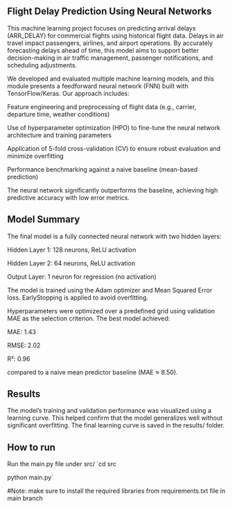 ## Flight Delay Prediction Using Neural Networks ##
This machine learning project focuses on predicting arrival delays (ARR_DELAY) for commercial flights using historical flight data. Delays in air travel impact passengers, airlines, and airport operations. By accurately forecasting delays ahead of time, this model aims to support better decision-making in air traffic management, passenger notifications, and scheduling adjustments.

We developed and evaluated multiple machine learning models, and this module presents a feedforward neural network (FNN) built with TensorFlow/Keras. Our approach includes:

Feature engineering and preprocessing of flight data (e.g., carrier, departure time, weather conditions)

Use of hyperparameter optimization (HPO) to fine-tune the neural network architecture and training parameters

Application of 5-fold cross-validation (CV) to ensure robust evaluation and minimize overfitting

Performance benchmarking against a naive baseline (mean-based prediction)

The neural network significantly outperforms the baseline, achieving high predictive accuracy with low error metrics.

## Model Summary ##

The final model is a fully connected neural network with two hidden layers:

Hidden Layer 1: 128 neurons, ReLU activation

Hidden Layer 2: 64 neurons, ReLU activation

Output Layer: 1 neuron for regression (no activation)

The model is trained using the Adam optimizer and Mean Squared Error loss. EarlyStopping is applied to avoid overfitting.

Hyperparameters were optimized over a predefined grid using validation MAE as the selection criterion. The best model achieved:

MAE: 1.43

RMSE: 2.02

R²: 0.96

compared to a naive mean predictor baseline (MAE ≈ 8.50).

## Results ## 

The model’s training and validation performance was visualized using a learning curve. This helped confirm that the model generalizes well without significant overfitting. The final learning curve is saved in the results/ folder.

## How to run ##

Run the main.py file under src/ 
`cd src

python main.py`

#Note: make sure to install the required libraries from requirements.txt file in main branch
